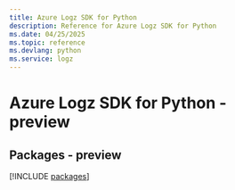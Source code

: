```yaml
---
title: Azure Logz SDK for Python
description: Reference for Azure Logz SDK for Python
ms.date: 04/25/2025
ms.topic: reference
ms.devlang: python
ms.service: logz
---
```

# Azure Logz SDK for Python - preview
## Packages - preview
[!INCLUDE [packages](logz-index.md)]